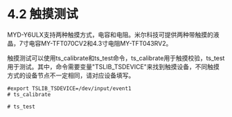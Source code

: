 # 4.2 触摸测试

MYD-Y6ULX支持两种触摸方式，电容和电阻。米尔科技可提供两种带触摸的液晶，7寸电容MY-TFT070CV2和4.3寸电阻MY-TFT043RV2。

触摸测试可以使用ts\_calibrate和ts\_test命令，ts\_calibrate用于触摸校验，ts\_test用于测试。其中，命令需要变量"TSLIB\_TSDEVICE"来找到触摸设备，不同触摸方式的设备节点不一定相同，请对应设备填写。

```
#export TSLIB_TSDEVICE=/dev/input/event1
# ts_calibrate

# ts_test
```




